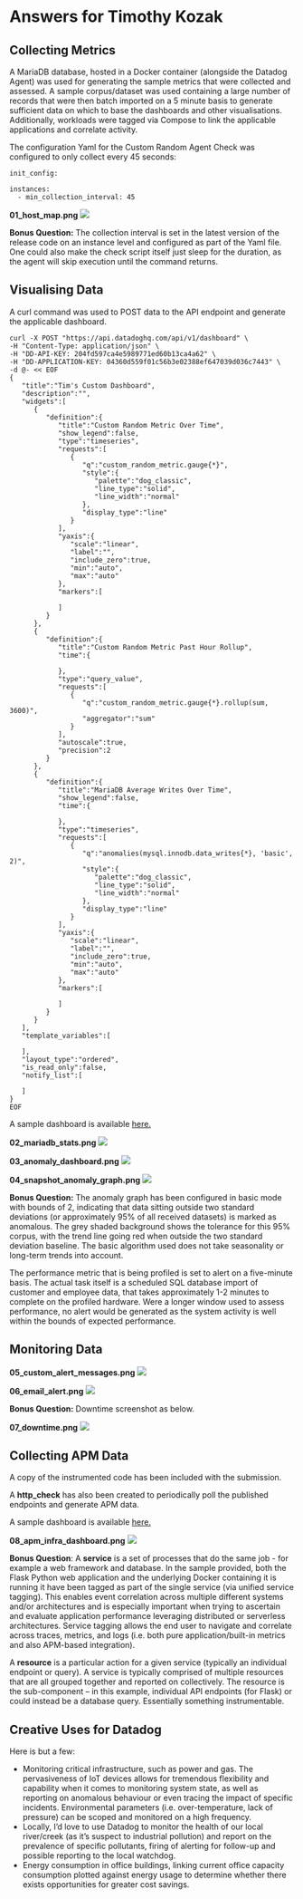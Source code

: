 # Answers for Timothy Kozak

## Collecting Metrics

A MariaDB database, hosted in a Docker container (alongside the Datadog Agent) was used for generating the sample metrics that were collected and assessed. A sample corpus/dataset was used containing a large number of records that were then batch imported on a 5 minute basis to generate sufficient data on which to base the dashboards and other visualisations.  Additionally, workloads were tagged via Compose to link the applicable applications and correlate activity.

The configuration Yaml for the Custom Random Agent Check was configured to only collect every 45 seconds:
```
init_config:

instances:
  - min_collection_interval: 45
```

__01_host_map.png__
<img src="01_host_map.png" />

**Bonus Question:** The collection interval is set in the latest version of the release code on an instance level and configured as part of the Yaml file.  One could also make the check script itself just sleep for the duration, as the agent will skip execution until the command returns.  

## Visualising Data 

A curl command was used to POST data to the API endpoint and generate the applicable dashboard.
```
curl -X POST "https://api.datadoghq.com/api/v1/dashboard" \
-H "Content-Type: application/json" \
-H "DD-API-KEY: 204fd597ca4e5989771ed60b13ca4a62" \
-H "DD-APPLICATION-KEY: 04360d559f01c56b3e02388ef647039d036c7443" \
-d @- << EOF
{
   "title":"Tim's Custom Dashboard",
   "description":"",
   "widgets":[
      {
         "definition":{
            "title":"Custom Random Metric Over Time",
            "show_legend":false,
            "type":"timeseries",
            "requests":[
               {
                  "q":"custom_random_metric.gauge{*}",
                  "style":{
                     "palette":"dog_classic",
                     "line_type":"solid",
                     "line_width":"normal"
                  },
                  "display_type":"line"
               }
            ],
            "yaxis":{
               "scale":"linear",
               "label":"",
               "include_zero":true,
               "min":"auto",
               "max":"auto"
            },
            "markers":[
               
            ]
         }
      },
      {
         "definition":{
            "title":"Custom Random Metric Past Hour Rollup",
            "time":{
               
            },
            "type":"query_value",
            "requests":[
               {
                  "q":"custom_random_metric.gauge{*}.rollup(sum, 3600)",
                  "aggregator":"sum"
               }
            ],
            "autoscale":true,
            "precision":2
         }
      },
      {
         "definition":{
            "title":"MariaDB Average Writes Over Time",
            "show_legend":false,
            "time":{
               
            },
            "type":"timeseries",
            "requests":[
               {
                  "q":"anomalies(mysql.innodb.data_writes{*}, 'basic', 2)",
                  "style":{
                     "palette":"dog_classic",
                     "line_type":"solid",
                     "line_width":"normal"
                  },
                  "display_type":"line"
               }
            ],
            "yaxis":{
               "scale":"linear",
               "label":"",
               "include_zero":true,
               "min":"auto",
               "max":"auto"
            },
            "markers":[
               
            ]
         }
      }
   ],
   "template_variables":[
      
   ],
   "layout_type":"ordered",
   "is_read_only":false,
   "notify_list":[
      
   ]
}
EOF
```

A sample dashboard is available [here.](https://app.datadoghq.com/dashboard/uez-kw5-gmx/tims-new-hire-dashboard?from_ts=1609368499563&live=true&to_ts=1609368799563)

__02_mariadb_stats.png__
<img src="02_mariadb_stats.png" />

__03_anomaly_dashboard.png__
<img src="03_anomaly_dashboard.png" />

__04_snapshot_anomaly_graph.png__
<img src="04_snapshot_anomaly_graph.png" />

**Bonus Question:** The anomaly graph has been configured in basic mode with bounds of 2, indicating that data sitting outside two standard deviations (or approximately 95% of all received datasets) is marked as anomalous.  The grey shaded background shows the tolerance for this 95% corpus, with the trend line going red when outside the two standard deviation baseline.  The basic algorithm used does not take seasonality or long-term trends into account.

The performance metric that is being profiled is set to alert on a five-minute basis.  The actual task itself is a scheduled SQL database import of customer and employee data, that takes approximately 1-2 minutes to complete on the profiled hardware.  Were a longer window used to assess performance, no alert would be generated as the system activity is well within the bounds of expected performance.

## Monitoring Data

__05_custom_alert_messages.png__
<img src="05_custom_alert_messages.png" />

__06_email_alert.png__
<img src="06_email_alert.png" />

**Bonus Question:** Downtime screenshot as below.

__07_downtime.png__
<img src="07_downtime.png" />

## Collecting APM Data

A copy of the instrumented code has been included with the submission.

A **http_check** has also been created to periodically poll the published endpoints and generate APM data.

A sample dashboard is available [here.](https://app.datadoghq.com/dashboard/k57-ta4-g2h/tims-testapp-dashboard?from_ts=1609367921127&live=true&to_ts=1609368821127)

__08_apm_infra_dashboard.png__
<img src="08_apm_infra_dashboard.png" />

**Bonus Question**: A **service** is a set of processes that do the same job - for example a web framework and database.  In the sample provided, both the Flask Python web application and the underlying Docker containing it is running it have been tagged as part of the single service (via unified service tagging). This enables event correlation across multiple different systems and/or architectures and is especially important when trying to ascertain and evaluate application performance leveraging distributed or serverless architectures.  Service tagging allows the end user to navigate and correlate across traces, metrics, and logs (i.e. both pure application/built-in metrics and also APM-based integration).

A **resource** is a particular action for a given service (typically an individual endpoint or query).  A service is typically comprised of multiple resources that are all grouped together and reported on collectively.  The resource is the sub-component – in this example, individual API endpoints (for Flask) or could instead be a database query.  Essentially something instrumentable.

## Creative Uses for Datadog

Here is but a few:

* Monitoring critical infrastructure, such as power and gas.  The pervasiveness of IoT devices allows for tremendous flexibility and capability when it comes to monitoring system state, as well as reporting on anomalous behaviour or even tracing the impact of specific incidents.  Environmental parameters (i.e. over-temperature, lack of pressure) can be scoped and monitored on a high frequency.
* Locally, I’d love to use Datadog to monitor the health of our local river/creek (as it’s suspect to industrial pollution) and report on the prevalence of specific pollutants, firing of alerting for follow-up and possible reporting to the local watchdog.  
* Energy consumption in office buildings, linking current office capacity consumption plotted against energy usage to determine whether there exists opportunities for greater cost savings.
